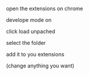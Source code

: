 open the extensions on chrome

develope mode on

click load unpached 

select the folder

add it to you extensions

(change anything you want)